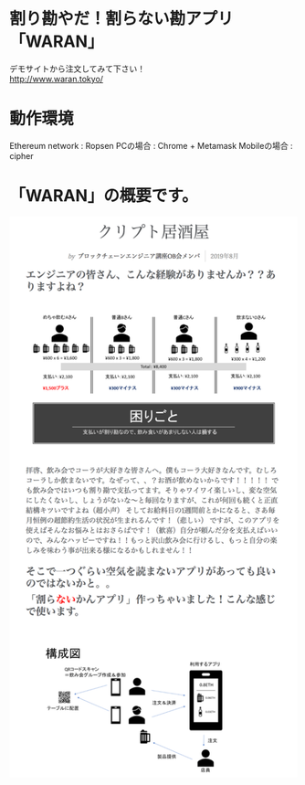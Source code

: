 # 割り勘やだ！割らない勘アプリ「WARAN」
デモサイトから注文してみて下さい！  
http://www.waran.tokyo/  

# 動作環境
Ethereum network  : Ropsen
PCの場合           : Chrome + Metamask
Mobileの場合       : cipher

# 「WARAN」の概要です。

<img src="./waran-readme.png" alt="waran" title="waran">  
  
